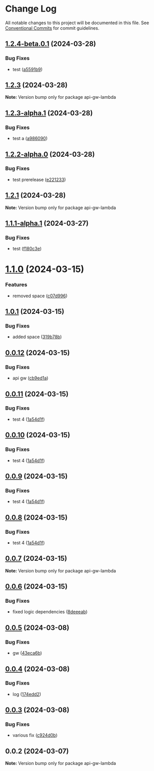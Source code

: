 # Change Log

All notable changes to this project will be documented in this file.
See [Conventional Commits](https://conventionalcommits.org) for commit guidelines.

## [1.2.4-beta.0.1](https://github.com/Iustin-Burlacu/monorepo-aws-lambda-lerna/compare/v1.2.4-beta.0.0...v1.2.4-beta.0.1) (2024-03-28)


### Bug Fixes

* test ([a5591b9](https://github.com/Iustin-Burlacu/monorepo-aws-lambda-lerna/commit/a5591b912e28d488dede0f51e8c5cdb6e900ce06))





## [1.2.3](https://github.com/Iustin-Burlacu/monorepo-aws-lambda-lerna/compare/v1.2.3-alpha.1...v1.2.3) (2024-03-28)

**Note:** Version bump only for package api-gw-lambda





## [1.2.3-alpha.1](https://github.com/Iustin-Burlacu/monorepo-aws-lambda-lerna/compare/v1.2.3-alpha.0...v1.2.3-alpha.1) (2024-03-28)


### Bug Fixes

* test a ([a986090](https://github.com/Iustin-Burlacu/monorepo-aws-lambda-lerna/commit/a986090e81bb645135d80df7a86dd1e8dbbb4356))





## [1.2.2-alpha.0](https://github.com/Iustin-Burlacu/monorepo-aws-lambda-lerna/compare/v1.2.1...v1.2.2-alpha.0) (2024-03-28)


### Bug Fixes

* test prerelease ([e221233](https://github.com/Iustin-Burlacu/monorepo-aws-lambda-lerna/commit/e22123338e12c134b171b16b1c2f24e50f3aaf94))





## [1.2.1](https://github.com/Iustin-Burlacu/monorepo-aws-lambda-lerna/compare/v1.2.0...v1.2.1) (2024-03-28)

**Note:** Version bump only for package api-gw-lambda





## [1.1.1-alpha.1](https://github.com/Iustin-Burlacu/monorepo-aws-lambda-lerna/compare/v1.1.1-alpha.0...v1.1.1-alpha.1) (2024-03-27)


### Bug Fixes

* test ([f180c3e](https://github.com/Iustin-Burlacu/monorepo-aws-lambda-lerna/commit/f180c3eda50cdc83355f8786b16ad8573913a14c))





# [1.1.0](https://github.com/Iustin-Burlacu/monorepo-aws-lambda-lerna/compare/v1.0.1...v1.1.0) (2024-03-15)


### Features

* removed space ([c07d996](https://github.com/Iustin-Burlacu/monorepo-aws-lambda-lerna/commit/c07d9964dc718faafc15a53d34811652f351aa4d))





## [1.0.1](https://github.com/Iustin-Burlacu/monorepo-aws-lambda-lerna/compare/v1.0.0...v1.0.1) (2024-03-15)


### Bug Fixes

* added space ([319b78b](https://github.com/Iustin-Burlacu/monorepo-aws-lambda-lerna/commit/319b78ba55f10ea6b2c7787f178f9ad736b03728))





## [0.0.12](https://github.com/Iustin-Burlacu/monorepo-aws-lambda-lerna/compare/v0.0.11...v0.0.12) (2024-03-15)


### Bug Fixes

* api gw ([cb9ed1a](https://github.com/Iustin-Burlacu/monorepo-aws-lambda-lerna/commit/cb9ed1ac5593b76ec2d3640e1e8f51ebdf580b08))





## [0.0.11](https://github.com/Iustin-Burlacu/monorepo-aws-lambda-lerna/compare/v0.0.7...v0.0.11) (2024-03-15)


### Bug Fixes

* test 4 ([1a54d1f](https://github.com/Iustin-Burlacu/monorepo-aws-lambda-lerna/commit/1a54d1fdc4c983e9d5add3976d45064f95369d5d))





## [0.0.10](https://github.com/Iustin-Burlacu/monorepo-aws-lambda-lerna/compare/v0.0.7...v0.0.10) (2024-03-15)


### Bug Fixes

* test 4 ([1a54d1f](https://github.com/Iustin-Burlacu/monorepo-aws-lambda-lerna/commit/1a54d1fdc4c983e9d5add3976d45064f95369d5d))





## [0.0.9](https://github.com/Iustin-Burlacu/monorepo-aws-lambda-lerna/compare/v0.0.7...v0.0.9) (2024-03-15)


### Bug Fixes

* test 4 ([1a54d1f](https://github.com/Iustin-Burlacu/monorepo-aws-lambda-lerna/commit/1a54d1fdc4c983e9d5add3976d45064f95369d5d))





## [0.0.8](https://github.com/Iustin-Burlacu/monorepo-aws-lambda-lerna/compare/v0.0.7...v0.0.8) (2024-03-15)


### Bug Fixes

* test 4 ([1a54d1f](https://github.com/Iustin-Burlacu/monorepo-aws-lambda-lerna/commit/1a54d1fdc4c983e9d5add3976d45064f95369d5d))





## [0.0.7](https://github.com/Iustin-Burlacu/monorepo-aws-lambda-lerna/compare/v0.0.6...v0.0.7) (2024-03-15)

**Note:** Version bump only for package api-gw-lambda





## [0.0.6](https://github.com/Iustin-Burlacu/monorepo-aws-lambda-lerna/compare/v0.0.5...v0.0.6) (2024-03-15)


### Bug Fixes

* fixed logic dependencies ([8deeeab](https://github.com/Iustin-Burlacu/monorepo-aws-lambda-lerna/commit/8deeeab358a041f052e0111493de1f238e7b9979))





## [0.0.5](https://github.com/Iustin-Burlacu/monorepo-aws-lambda-lerna/compare/v0.0.4...v0.0.5) (2024-03-08)


### Bug Fixes

* gw ([43eca6b](https://github.com/Iustin-Burlacu/monorepo-aws-lambda-lerna/commit/43eca6b4eece307b5185306017f2d9b820e8df70))





## [0.0.4](https://github.com/Iustin-Burlacu/monorepo-aws-lambda-lerna/compare/v0.0.3...v0.0.4) (2024-03-08)


### Bug Fixes

* log ([174edd2](https://github.com/Iustin-Burlacu/monorepo-aws-lambda-lerna/commit/174edd2eba326c13c1fc6c43095540de3f6ce2eb))





## [0.0.3](https://github.com/Iustin-Burlacu/monorepo-aws-lambda-lerna/compare/v0.0.2...v0.0.3) (2024-03-08)


### Bug Fixes

* various fix ([c924d0b](https://github.com/Iustin-Burlacu/monorepo-aws-lambda-lerna/commit/c924d0bbf09f96619dd8a6b715307afe4080cc52))





## 0.0.2 (2024-03-07)

**Note:** Version bump only for package api-gw-lambda
